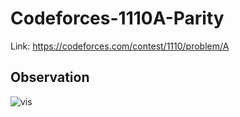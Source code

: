 # Codeforces-1110A-Parity
Link: https://codeforces.com/contest/1110/problem/A
## Observation
![vis](https://user-images.githubusercontent.com/51401355/129058872-84628b92-6bc2-4294-81eb-54dcebd06ac5.png)

